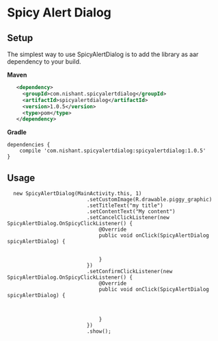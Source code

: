 Spicy Alert Dialog
===================

## Setup
The simplest way to use SpicyAlertDialog is to add the library as aar dependency to your build.

**Maven**

```xml
   <dependency>
     <groupId>com.nishant.spicyalertdialog</groupId>
     <artifactId>spicyalertdialog</artifactId>
     <version>1.0.5</version>
     <type>pom</type>
   </dependency>
```

**Gradle**


    dependencies {
        compile 'com.nishant.spicyalertdialog:spicyalertdialog:1.0.5'
    }

## Usage

      new SpicyAlertDialog(MainActivity.this, 1)
                              .setCustomImage(R.drawable.piggy_graphic)
                              .setTitleText("my title")
                              .setContentText("My content")
                              .setCancelClickListener(new SpicyAlertDialog.OnSpicyClickListener() {
                                  @Override
                                  public void onClick(SpicyAlertDialog spicyAlertDialog) {
      
      
                                  }
                              })
                              .setConfirmClickListener(new SpicyAlertDialog.OnSpicyClickListener() {
                                  @Override
                                  public void onClick(SpicyAlertDialog spicyAlertDialog) {
      
      
      
                                  }
                              })
                              .show();



